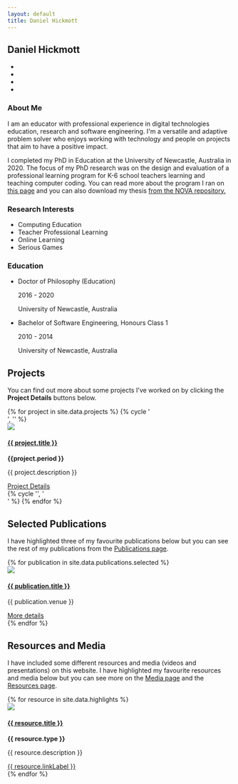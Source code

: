 ```yaml
---
layout: default
title: Daniel Hickmott
---
```


<div class="row">
    <div class="col-xs-12 col-md-4">
        <div id="profile">
            <div class="portrait" style="background-image: url('me.jpg');"></div>
            <div class="portrait-title">
                <h2>Daniel Hickmott</h2>
            </div>
            <ul class="network-icon" aria-hidden="true">
                <li>
                    <a href="mailto:daniel.hickmott@gmail.com" target="_blank" rel="noopener"> <i class="fa fa-envelope big-icon"></i> </a>
                </li>
                <li>
                    <a href="https://twitter.com/dan_hickmott" target="_blank" rel="noopener"> <i class="fa fa-twitter big-icon"> </i></a>
                </li>
                <li>
                    <a href="https://scholar.google.com.au/citations?user=zEcey6gAAAAJ" target="_blank" rel="noopener"> <i class="ai ai-google-scholar big-icon"> </i></a>
                </li>
                <li>
                    <a href="https://www.researchgate.net/profile/Daniel_Hickmott" target="_blank" rel="noopener"> <i class="ai ai-researchgate big-icon"> </i></a>
                </li>
            </ul>
        </div>
    </div>
    <div class="col-xs-12 col-md-8">
        <h3 class="profile-heading">About Me</h3> 
        <p>
            I am an educator with professional experience in digital technologies education, research and software engineering. I'm a versatile and adaptive problem solver who enjoys working with technology and people on projects that aim to have a positive impact.
        </p>
        <p>
            I completed my PhD in Education at the University of Newcastle, Australia in 2020.
            The focus of my PhD research was on the design and evaluation of a professional learning program for K-6 school teachers learning and teaching computer coding. You can read more about the program I ran on <a href="{{ site.baseurl | append: '/projects/coding-in-stage-3' }}" class="text-info">this page</a> and you can also download my thesis <a class="text-info" href="https://hdl.handle.net/1959.13/1417667" target="_blank"> from the NOVA repository.</a>
        </p>
        <div class="row">
            <div class="col-md-5">
                <h3 class="profile-heading">Research Interests</h3> 
                <ul class="ul-interests">
                    <li>Computing Education</li>
                    <li>Teacher Professional Learning</li>
                    <li>Online Learning</li>     
                    <li>Serious Games</li>             
                </ul>
            </div>
            <div class="col-md-7">
                <h3 class="profile-heading">Education</h3> 
                <ul class="ul-edu fa-ul">
                    <li>
                        <i class="fa-li fa fa-graduation-cap"></i>
                        <div class="description">
                            <p class="course">Doctor of Philosophy (Education)</p>
                            <p class="dates">2016 - 2020</p>
                            <p class="institution">University of Newcastle, Australia</p>
                        </div>
                    </li>
                    <li>
                        <i class="fa-li fa fa-graduation-cap"></i>
                        <div class="description">
                            <p class="course">Bachelor of Software Engineering, Honours Class 1</p>
                            <p class="dates">2010 - 2014</p>
                            <p class="institution">University of Newcastle, Australia</p>
                        </div>
                    </li>
                </ul>
            </div>
        </div>
    </div>
</div>
<div class="showcase my-2"> 
    <h2>Projects</h2>
    <p>
        You can find out more about some projects I've worked on by clicking the <b>Project Details</b> buttons below.
    </p>
        {% for project in site.data.projects %}
        {% cycle '<div class="row justify-content-md-center">', '' %}
            <div class="col-md-5">
                <div class="card mb-4 box-shadow">
                    <img class="card-img-top" src="{{ site.baseurl | append: '/projects/images/' | append: project.imageFilePath }}">
                    <div class="card-body">
                        <h4>
                            <a href="{{ site.baseurl | append: '/projects/' | append: project.pageName }}" class="site-page-link">
                                {{ project.title }}
                            </a>
                        </h4>
                        <strong>{{project.period }}</strong>
                        <p class="card-text">{{ project.description }}</p>
                        <a href="{{ site.baseurl | append: '/projects/' | append: project.pageName }}" 
                            class="btn btn-sm btn-info float-right">
                            Project Details
                            <i class="fa fa-info project-icon"></i>
                        </a>
                    </div>
                </div>
            </div>
        {% cycle '', '</div><!-- /.row -->' %}
        {% endfor %}
</div>
<div class="showcase">
    <h2>Selected Publications</h2>
    <p>I have highlighted three of my favourite publications below but you can see the rest of my publications from the <a href="{{ site.baseurl | append: '/publications/' }}" class="text-info">Publications page</a>.</p>
    <div class="row">
        {% for publication in site.data.publications.selected %}
        <div class="col-md-4">
            <div class="card mb-4 box-shadow">
                <img class="card-img-top" 
                    src="{{ site.baseurl | append: '/publications/images/' | append: publication.imageFilePath }}">
                <div class="card-body">
                    <h4>
                        <a href="{{ site.baseurl | append: '/publications/' | append: publication.pageName }}" class="site-page-link">
                            {{ publication.title }}
                        </a>
                    </h4>
                    <p class="card-text">{{ publication.venue }}</p>
                    <a href="{{ site.baseurl | append: '/publications/' | append: publication.pageName }}" 
                        class="btn btn-sm btn-info float-right">
                        More details
                        <i class="fa fa-chevron-circle-right publication-icon"></i>
                    </a>
                </div>
            </div>
        </div>
        {% endfor %}
    </div>
</div>
<div class="showcase">
    <h2>Resources and Media</h2>
    <p>
        I have included some different resources and media (videos and presentations) on this website.
        I have highlighted my favourite resources and media below but you can see more on the <a href="{{ site.baseurl | append: '/media' }}" class="text-info">Media page</a> and the <a href="{{ site.baseurl | append: '/resources' }}" class="text-info">Resources page</a>.
    </p>
    <div class="row">
        {% for resource in site.data.highlights %}
        <div class="col-md-4">
            <div class="card mb-4 box-shadow">
                <img class="card-img-top" 
                    src="{{ site.baseurl | append: resource.imageFilePath }}">
                <div class="card-body">
                    <h4>
                        <a href="{{ resource.linkLocation }}" {% if resource.newTab == 'true' %} target="_blank" {% endif %}
                            class="site-page-link">
                            {{ resource.title }}
                        </a>
                    </h4>
                    <p><b>{{ resource.type }}</b></p>
                    <p class="card-text">{{ resource.description }}</p>
                    <a href="{{ resource.linkLocation }}" {% if resource.newTab == 'true' %} target="_blank" {% endif %}
                        class="btn btn-sm btn-info float-right">
                        {{ resource.linkLabel }}
                        <i class="fa {{ resource.linkIcon }} media-icon"></i>
                    </a>
                </div>
            </div>
        </div>
        {% endfor %}
    </div>
</div>